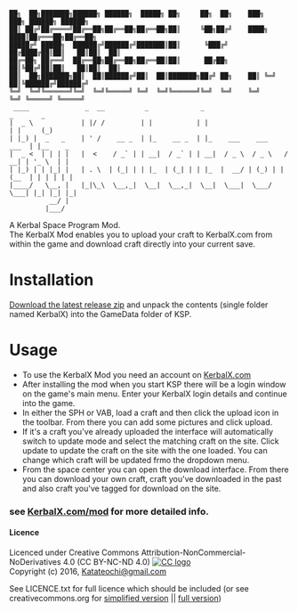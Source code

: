 

    ██╗  ██╗███████╗██████╗ ██████╗  █████╗ ██╗     ██╗  ██╗    ███╗   ███╗ ██████╗ ██████╗ 
    ██║ ██╔╝██╔════╝██╔══██╗██╔══██╗██╔══██╗██║     ╚██╗██╔╝    ████╗ ████║██╔═══██╗██╔══██╗
    █████╔╝ █████╗  ██████╔╝██████╔╝███████║██║      ╚███╔╝     ██╔████╔██║██║   ██║██║  ██║
    ██╔═██╗ ██╔══╝  ██╔══██╗██╔══██╗██╔══██║██║      ██╔██╗     ██║╚██╔╝██║██║   ██║██║  ██║
    ██║  ██╗███████╗██║  ██║██████╔╝██║  ██║███████╗██╔╝ ██╗    ██║ ╚═╝ ██║╚██████╔╝██████╔╝
    ╚═╝  ╚═╝╚══════╝╚═╝  ╚═╝╚═════╝ ╚═╝  ╚═╝╚══════╝╚═╝  ╚═╝    ╚═╝     ╚═╝ ╚═════╝ ╚═════╝ 
     ____              _  __          _             _                           _       _ 
    |  _ \            | |/ /         | |           | |                         | |     (_)
    | |_) |  _   _    | ' /    __ _  | |_    __ _  | |_    ___    ___     ___  | |__    _ 
    |  _ <  | | | |   |  <    / _` | | __|  / _` | | __|  / _ \  / _ \   / __| | '_ \  | |
    | |_) | | |_| |   | . \  | (_| | | |_  | (_| | | |_  |  __/ | (_) | | (__  | | | | | |
    |____/   \__, |   |_|\_\  \__,_|  \__|  \__,_|  \__|  \___|  \___/   \___| |_| |_| |_|
              __/ |                                                                       
             |___/                                                                      

A Kerbal Space Program Mod.    
The KerbalX Mod enables you to upload your craft to KerbalX.com from within the game and download craft directly into your current save.


# Installation
[Download the latest release zip](https://github.com/Sujimichi/KerbalXMod/releases/latest) and unpack the contents (single folder named KerbalX) into the GameData folder of KSP.

# Usage
* To use the KerbalX Mod you need an account on [KerbalX.com](https://KerbalX.com)
* After installing the mod when you start KSP there will be a login window on the game's main menu.  Enter your KerbalX login details and continue into the game.
* In either the SPH or VAB, load a craft and then click the upload icon in the toolbar.  From there you can add some pictures and click upload.
* If it's a craft you've already uploaded the interface will automatically switch to update mode and select the matching craft on the site. Click update to update the craft on the site with the one loaded.  You can change which craft will be updated frmo the dropdown menu.
* From the space center you can open the download interface. From there you can download your own craft, craft you've downloaded in the past and also craft you've tagged for download on the site.

### see [KerbalX.com/mod](https://KerbalX.com/mod) for more detailed info.

#### Licence
Licenced under Creative Commons Attribution-NonCommercial-NoDerivatives 4.0 (CC BY-NC-ND 4.0) [![CC logo](https://i.creativecommons.org/l/by-nc-nd/4.0/88x31.png "CC BY-NC-ND 4.0")](https://creativecommons.org/licenses/by-nc-nd/4.0/)    
Copyright (c) 2016, <Katateochi@gmail.com>    


See LICENCE.txt for full licence which should be included (or see creativecommons.org for [simplified version](https://creativecommons.org/licenses/by-nc-nd/4.0/) || [full version](https://creativecommons.org/licenses/by-nc-nd/4.0/legalcode))

